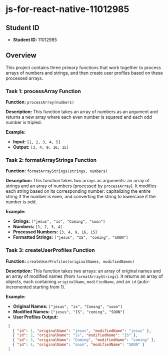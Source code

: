 # js-for-react-native-11012985


## Student ID
- **Student ID:** 11012985

## Overview
This project contains three primary functions that work together to process arrays of numbers and strings, and then create user profiles based on these processed arrays.

### Task 1: processArray Function
**Function:** `processArray(numbers)`

**Description:** This function takes an array of numbers as an argument and returns a new array where each even number is squared and each odd number is tripled.

**Example:**
- **Input:** `[1, 2, 3, 4, 5]`
- **Output:** `[3, 4, 9, 16, 15]`

### Task 2: formatArrayStrings Function
**Function:** `formatArrayStrings(strings, numbers)`

**Description:** This function takes two arrays as arguments: an array of strings and an array of numbers (processed by `processArray`). It modifies each string based on its corresponding number: capitalizing the entire string if the number is even, and converting the string to lowercase if the number is odd.

**Example:**
- **Strings:** `["jesus", "is", "Coming", "soon"]`
- **Numbers:** `[1, 2, 3, 4]`
- **Processed Numbers:** `[3, 4, 9, 16, 15]`
- **Formatted Strings:** `["jesus", "IS", "coming", "SOON"]`

### Task 3: createUserProfiles Function
**Function:** `createUserProfiles(originalNames, modifiedNames)`

**Description:** This function takes two arrays: an array of original names and an array of modified names (from `formatArrayStrings`). It returns an array of objects, each containing `originalName`, `modifiedName`, and an `id` (auto-incremented starting from 1).

**Example:**
- **Original Names:** `["jesus", "is", "Coming", "soon"]`
- **Modified Names:** `["jesus", "IS", "coming", "SOON"]`
- **User Profiles Output:**
 ```json
  [
    { "id": 1, "originalName": "jesus", "modifiedName": "jesus" },
    { "id": 2, "originalName": "is", "modifiedName": "IS" },
    { "id": 3, "originalName": "Coming", "modifiedName": "coming" },
    { "id": 4, "originalName": "soon", "modifiedName": "SOON" }
  ]
